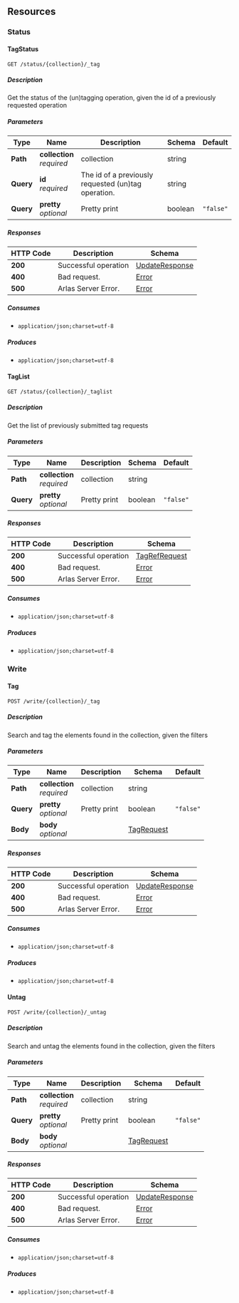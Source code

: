 
<a name="paths"></a>
## Resources

<a name="status_resource"></a>
### Status

<a name="taggingget"></a>
#### TagStatus
```
GET /status/{collection}/_tag
```


##### Description
Get the status of the (un)tagging operation, given the id of a previously requested operation


##### Parameters

|Type|Name|Description|Schema|Default|
|---|---|---|---|---|
|**Path**|**collection**  <br>*required*|collection|string||
|**Query**|**id**  <br>*required*|The id of a previously requested (un)tag operation.|string||
|**Query**|**pretty**  <br>*optional*|Pretty print|boolean|`"false"`|


##### Responses

|HTTP Code|Description|Schema|
|---|---|---|
|**200**|Successful operation|[UpdateResponse](#updateresponse)|
|**400**|Bad request.|[Error](#error)|
|**500**|Arlas Server Error.|[Error](#error)|


##### Consumes

* `application/json;charset=utf-8`


##### Produces

* `application/json;charset=utf-8`


<a name="tagginggetlist"></a>
#### TagList
```
GET /status/{collection}/_taglist
```


##### Description
Get the list of previously submitted tag requests


##### Parameters

|Type|Name|Description|Schema|Default|
|---|---|---|---|---|
|**Path**|**collection**  <br>*required*|collection|string||
|**Query**|**pretty**  <br>*optional*|Pretty print|boolean|`"false"`|


##### Responses

|HTTP Code|Description|Schema|
|---|---|---|
|**200**|Successful operation|[TagRefRequest](#tagrefrequest)|
|**400**|Bad request.|[Error](#error)|
|**500**|Arlas Server Error.|[Error](#error)|


##### Consumes

* `application/json;charset=utf-8`


##### Produces

* `application/json;charset=utf-8`


<a name="write_resource"></a>
### Write

<a name="tagpost"></a>
#### Tag
```
POST /write/{collection}/_tag
```


##### Description
Search and tag the elements found in the collection, given the filters


##### Parameters

|Type|Name|Description|Schema|Default|
|---|---|---|---|---|
|**Path**|**collection**  <br>*required*|collection|string||
|**Query**|**pretty**  <br>*optional*|Pretty print|boolean|`"false"`|
|**Body**|**body**  <br>*optional*||[TagRequest](#tagrequest)||


##### Responses

|HTTP Code|Description|Schema|
|---|---|---|
|**200**|Successful operation|[UpdateResponse](#updateresponse)|
|**400**|Bad request.|[Error](#error)|
|**500**|Arlas Server Error.|[Error](#error)|


##### Consumes

* `application/json;charset=utf-8`


##### Produces

* `application/json;charset=utf-8`


<a name="untagpost"></a>
#### Untag
```
POST /write/{collection}/_untag
```


##### Description
Search and untag the elements found in the collection, given the filters


##### Parameters

|Type|Name|Description|Schema|Default|
|---|---|---|---|---|
|**Path**|**collection**  <br>*required*|collection|string||
|**Query**|**pretty**  <br>*optional*|Pretty print|boolean|`"false"`|
|**Body**|**body**  <br>*optional*||[TagRequest](#tagrequest)||


##### Responses

|HTTP Code|Description|Schema|
|---|---|---|
|**200**|Successful operation|[UpdateResponse](#updateresponse)|
|**400**|Bad request.|[Error](#error)|
|**500**|Arlas Server Error.|[Error](#error)|


##### Consumes

* `application/json;charset=utf-8`


##### Produces

* `application/json;charset=utf-8`



